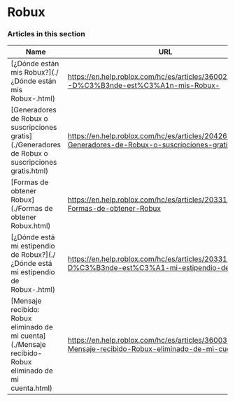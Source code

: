 # Robux  
### Articles in this section
Name|URL
-|-
[¿Dónde están mis Robux?](./¿Dónde están mis Robux-.html) |https://en.help.roblox.com/hc/es/articles/360029481932--D%C3%B3nde-est%C3%A1n-mis-Robux-
[Generadores de Robux o suscripciones gratis](./Generadores de Robux o suscripciones gratis.html) |https://en.help.roblox.com/hc/es/articles/204262550-Generadores-de-Robux-o-suscripciones-gratis
[Formas de obtener Robux](./Formas de obtener Robux.html) |https://en.help.roblox.com/hc/es/articles/203313200-Formas-de-obtener-Robux
[¿Dónde está mi estipendio de Robux?](./¿Dónde está mi estipendio de Robux-.html) |https://en.help.roblox.com/hc/es/articles/203313160--D%C3%B3nde-est%C3%A1-mi-estipendio-de-Robux-
[Mensaje recibido: Robux eliminado de mi cuenta](./Mensaje recibido- Robux eliminado de mi cuenta.html) |https://en.help.roblox.com/hc/es/articles/360036483772-Mensaje-recibido-Robux-eliminado-de-mi-cuenta